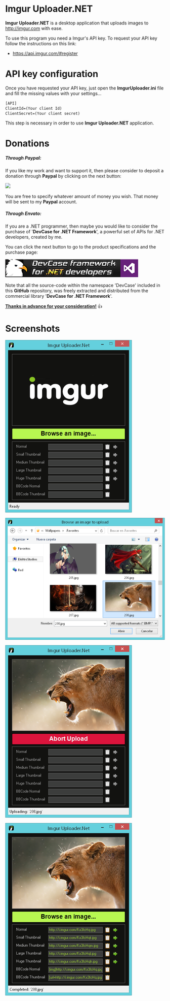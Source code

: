 # Imgur Uploader.NET

**Imgur Uploader.NET** is a desktop application that uploads images to <a href="http://imgur.com" target="_blank">http://imgur.com</a> with ease.

To use this program you need a Imgur's API key. To request your API key follow the instructions on this link:

* https://api.imgur.com/#register

# API key configuration

Once you have requested your API key, just open the **ImgurUploader.ini** file and fill the missing values with your settings...

    [API]
    ClientId=(Your client Id)
    ClientSecret=(Your client secret)
    
This step is necessary in order to use **Imgur Uploader.NET** application.

# **Donations**

##### Through Paypal:
If you like my work and want to support it, then please consider to deposit a donation through **Paypal** by clicking on the next button:

<a href="https://www.paypal.com/cgi-bin/webscr?cmd=_s-xclick&hosted_button_id=E4RQEV6YF5NZY" target="_blank">![](https://www.paypalobjects.com/en_US/ES/i/btn/btn_donateCC_LG.gif)</a>

You are free to specify whatever amount of money you wish. That money will be sent to my **Paypal** account.

##### Through Envato:
If you are a .NET programmer, then maybe you would like to consider the purchase of 
'**DevCase for .NET Framework**', a powerful set of APIs for .NET developers, created by me. 

You can click the next button to go to the product specifications and the purchase page:

<a href="https://codecanyon.net/item/elektrokit-class-library-for-net/19260282" target="_blank">![DevCase for .NET Framework](Images/DevCase%20Banner.png)</a>

Note that all the source-code within the namespace 'DevCase' included in this **GitHub** repository, was freely extracted and distributed from the commercial library '**DevCase for .NET Framework**'.

<u>**Thanks in advance for your consideration!**</u> :thumbsup:

# Screenshots

![](Preview/Imgur%20Uploader.NET%2001.png)

![](Preview/Imgur%20Uploader.NET%2002.png)

![](Preview/Imgur%20Uploader.NET%2003.png)

![](Preview/Imgur%20Uploader.NET%2004.png)
